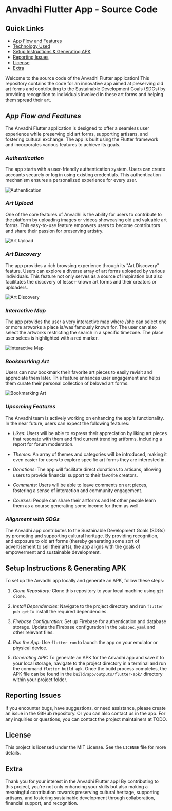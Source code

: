 # Anvadhi Flutter App - Source Code

## Quick Links

- [App Flow and Features](#app-flow-and-features)
- [Technology Used](#technology-used)
- [Setup Instructions & Generating APK](#setup-instructions--generating-apk)
- [Reporting Issues](#reporting-issues)
- [License](#license)
- [Extra](#extra)

Welcome to the source code of the Anvadhi Flutter application! This repository contains the code for an innovative app aimed at preserving old art forms and contributing to the Sustainable Development Goals (SDGs) by providing recognition to individuals involved in these art forms and helping them spread their art.

## _App Flow and Features_

The Anvadhi Flutter application is designed to offer a seamless user experience while preserving old art forms, supporting artisans, and fostering cultural exchange. The app is built using the Flutter framework and incorporates various features to achieve its goals.

### _Authentication_

The app starts with a user-friendly authentication system. Users can create accounts securely or log in using existing credentials. This authentication mechanism ensures a personalized experience for every user.

![Authentication](./readme_assets/auth.jpg)

### _Art Upload_

One of the core features of Anvadhi is the ability for users to contribute to the platform by uploading images or videos showcasing old and valuable art forms. This easy-to-use feature empowers users to become contributors and share their passion for preserving artistry.

![Art Upload](./readme_assets/art_upload.jpg)

### _Art Discovery_

The app provides a rich browsing experience through its "Art Discovery" feature. Users can explore a diverse array of art forms uploaded by various individuals. This feature not only serves as a source of inspiration but also facilitates the discovery of lesser-known art forms and their creators or uploaders.

![Art Discovery](./readme_assets/art_discovery.jpg)

### _Interactive Map_

The app provides the user a very interactive map where /she can select one or more artworks a place is/was famously known for. The user can also select the artworks restricting the search in a specific timezone. The place user selecs is highlighted with a red marker.

![Interactive Map](./readme_assets/map_search.jpg)

<!-- (
  ### _Artisan Profiles_

Each user on the platform has a dedicated profile that highlights their information and background. This feature not only fosters a sense of community but also allows users to learn more about the creators behind the art forms they admire, and helps the Artists make their art more attractive, popular and help them with their as well as financial well-being

Dummy Image: ![Artisan Profiles](https://dummyimage.com/200x150/ccc/000.jpg)

This is a comment.

### _Recognition and Interaction_

Art enthusiasts can engage with artists by expressing appreciation through likes and comments on their uploaded content. This interactive feature encourages meaningful connections between creators and their audience, fostering a supportive community.

Dummy Image: ![Recognition and Interaction](https://dummyimage.com/200x150/ccc/000.jpg)
-->

### _Bookmarking Art_

Users can now bookmark their favorite art pieces to easily revisit and appreciate them later. This feature enhances user engagement and helps them curate their personal collection of beloved art forms.

![Bookmarking Art](./readme_assets/bookmark.jpg)

### _Upcoming Features_

The Anvadhi team is actively working on enhancing the app's functionality. In the near future, users can expect the following features:

- _Likes:_ Users will be able to express their appreciation by liking art pieces that resonate with them and find current trending artforms, including a report for forum moderation.

- _Themes:_ An array of themes and categories will be introduced, making it even easier for users to explore specific art forms they are interested in.

- _Donations:_ The app will facilitate direct donations to artisans, allowing users to provide financial support to their favorite creators.

- _Comments:_ Users will be able to leave comments on art pieces, fostering a sense of interaction and community engagement.

- _Courses:_ People can share their artforms and let other people learn them as a course generating some income for them as well.

### _Alignment with SDGs_

The Anvadhi app contributes to the Sustainable Development Goals (SDGs) by promoting and supporting cultural heritage. By providing recognition, and exposure to old art forms (thereby generating some sort of advertisement to sell their arts), the app aligns with the goals of empowerment and sustainable development.

## Setup Instructions & Generating APK

To set up the Anvadhi app locally and generate an APK, follow these steps:

1. _Clone Repository:_ Clone this repository to your local machine using `git clone`.

2. _Install Dependencies:_ Navigate to the project directory and run `flutter pub get` to install the required dependencies.

3. _Firebase Configuration:_ Set up Firebase for authentication and database storage. Update the Firebase configuration in the `pubspec.yaml` and other relevant files.

4. _Run the App:_ Use `flutter run` to launch the app on your emulator or physical device.

5. _Generating APK:_ To generate an APK for the Anvadhi app and save it to your local storage, navigate to the project directory in a terminal and run the command `flutter build apk`. Once the build process completes, the APK file can be found in the `build/app/outputs/flutter-apk/` directory within your project folder.

## Reporting Issues

If you encounter bugs, have suggestions, or need assistance, please create an issue in the GitHub repository. Or you can also contact us in the app.
For any inquiries or questions, you can contact the project maintainers at TODO.

## License

This project is licensed under the MIT License. See the `LICENSE` file for more details.

## Extra

Thank you for your interest in the Anvadhi Flutter app! By contributing to this project, you're not only enhancing your skills but also making a meaningful contribution towards preserving cultural heritage, supporting artisans, and fostering sustainable development through collaboration, financial support, and recognition.
